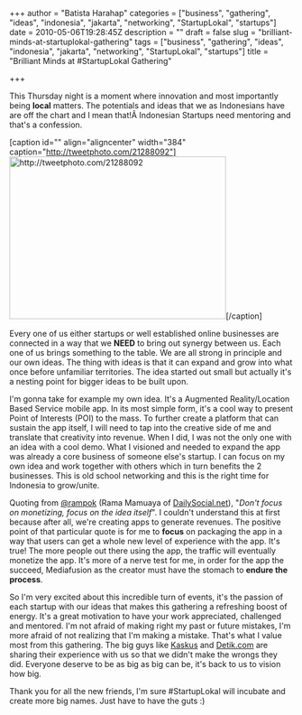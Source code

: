 +++
author = "Batista Harahap"
categories = ["business", "gathering", "ideas", "indonesia", "jakarta", "networking", "StartupLokal", "startups"]
date = 2010-05-06T19:28:45Z
description = ""
draft = false
slug = "brilliant-minds-at-startuplokal-gathering"
tags = ["business", "gathering", "ideas", "indonesia", "jakarta", "networking", "StartupLokal", "startups"]
title = "Brilliant Minds at #StartupLokal Gathering"

+++


This Thursday night is a moment where innovation and most importantly being <strong>local</strong> matters. The potentials and ideas that we as Indonesians have are off the chart and I mean that!Â Indonesian Startups need mentoring and that's a confession.

[caption id="" align="aligncenter" width="384" caption="http://tweetphoto.com/21288092"]<img class=" " title="http://tweetphoto.com/21288092" src="http://cdn.cloudfiles.mosso.com/c54102/x2_144d49c" alt="http://tweetphoto.com/21288092" width="384" height="288" />[/caption]

Every one of us either startups or well established online businesses are connected in a way that we <strong>NEED</strong> to bring out synergy between us. Each one of us brings something to the table. We are all strong in principle and our own ideas. The thing with ideas is that it can expand and grow into what once before unfamiliar territories. The idea started out small but actually it's a nesting point for bigger ideas to be built upon.

I'm gonna take for example my own idea. It's a Augmented Reality/Location Based Service mobile app. In its most simple form, it's a cool way to present Point of Interests (POI) to the mass. To further create a platform that can sustain the app itself, I will need to tap into the creative side of me and translate that creativity into revenue. When I did, I was not the only one with an idea with a cool demo. What I visioned and needed to expand the app was already a core business of someone else's startup. I can focus on my own idea and work together with others which in turn benefits the 2 businesses. This is old school networking and this is the right time for Indonesia to grow/unite.

Quoting from <a href="http://twitter.com/rampok" target="_blank">@rampok</a> (Rama Mamuaya of <a href="http://www.dailysocial.net">DailySocial.net</a>), "<em>Don't focus on monetizing, focus on the idea itself</em>". I couldn't understand this at first because after all, we're creating apps to generate revenues. The positive point of that particular quote is for me to <strong>focus</strong> on packaging the app in a way that users can get a whole new level of experience with the app. It's true! The more people out there using the app, the traffic will eventually monetize the app. It's more of a nerve test for me, in order for the app the succeed, Mediafusion as the creator must have the stomach to <strong>endure the process</strong>.

So I'm very excited about this incredible turn of events, it's the passion of each startup with our ideas that makes this gathering a refreshing boost of energy. It's a great motivation to have your work appreciated, challenged and mentored. I'm not afraid of making right my past or future mistakes, I'm more afraid of not realizing that I'm making a mistake. That's what I value most from this gathering. The big guys like <a href="http://www.kaskus.us" target="_blank">Kaskus</a> and <a href="http://www.detik.com" target="_blank">Detik.com</a> are sharing their experience with us so that we didn't make the wrongs they did. Everyone deserve to be as big as big can be, it's back to us to vision how big.

Thank you for all the new friends, I'm sure #StartupLokal will incubate and create more big names. Just have to have the guts :)